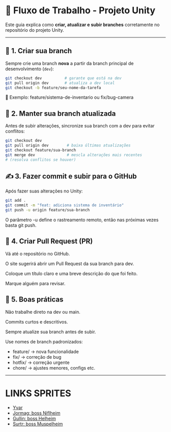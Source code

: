 # 🧩 Fluxo de Trabalho - Projeto Unity

Este guia explica como **criar, atualizar e subir branches** corretamente no repositório do projeto Unity.

---

## 🧱 1. Criar sua branch

Sempre crie uma branch **nova** a partir da branch principal de desenvolvimento (`dev`):

```bash
git checkout dev          # garante que está na dev
git pull origin dev       # atualiza a dev local
git checkout -b feature/seu-nome-da-tarefa
```

🔖 Exemplo: feature/sistema-de-inventario ou fix/bug-camera

## 🔄 2. Manter sua branch atualizada

Antes de subir alterações, sincronize sua branch com a dev para evitar conflitos:

```bash
git checkout dev
git pull origin dev        # baixa últimas atualizações
git checkout feature/sua-branch
git merge dev              # mescla alterações mais recentes
# (resolva conflitos se houver)
```

## ✍️ 3. Fazer commit e subir para o GitHub

Após fazer suas alterações no Unity:

```bash
git add .
git commit -m "feat: adiciona sistema de inventário"
git push -u origin feature/sua-branch
```

O parâmetro -u define o rastreamento remoto, então nas próximas vezes basta git push.

## 🚀 4. Criar Pull Request (PR)

Vá até o repositório no GitHub.

O site sugerirá abrir um Pull Request da sua branch para dev.

Coloque um título claro e uma breve descrição do que foi feito.

Marque alguém para revisar.

## 🧹 5. Boas práticas

Não trabalhe direto na dev ou main.

Commits curtos e descritivos.

Sempre atualize sua branch antes de subir.

Use nomes de branch padronizados:
- feature/ → nova funcionalidade
- fix/ → correção de bug
- hotfix/ → correção urgente
- chore/ → ajustes menores, configs etc.

---

# LINKS SPRITES

- [Yvar](https://www.spriters-resource.com/game_boy_advance/fireemblemtheblazingblade/asset/14107/)
- [Jormag: boss Niflheim](https://www.spriters-resource.com/mobile/projectcleanearth/asset/485799)
- [Gullin: boss Helheim](https://www.spriters-resource.com/ms_dos/witchaven/asset/30897)
- [Surtr: boss Muspelheim](https://www.spriters-resource.com/pc_computer/mnmvii/asset/43154)
